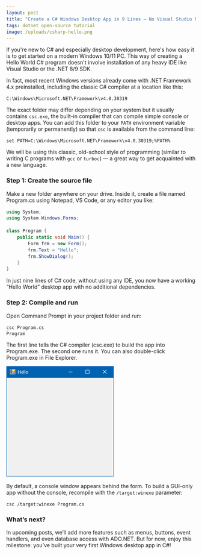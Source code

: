 ```yaml
---
layout: post
title: "Create a C# Windows Desktop App in 9 Lines — No Visual Studio Needed"
tags: dotnet open-source tutorial
image: /uploads/csharp-hello.png
---
```


If you're new to C# and especially desktop development, here's how easy it is to get started on a modern Windows 10/11 PC. This way of creating a Hello World C# program doesn't involve installation of any heavy IDE like Visual Studio or the .NET 8/9 SDK.

In fact, most recent Windows versions already come with .NET Framework 4.x preinstalled, including the classic C# compiler at a location like this:

	C:\Windows\Microsoft.NET\Framework\v4.0.30319
	
The exact folder may differ depending on your system but it usually contains `csc.exe`, the built-in compiler that can compile simple console or desktop apps. You can add this folder to your `PATH` environment variable (temporarily or permanently) so that `csc` is available from the command line:

	set PATH=C:\Windows\Microsoft.NET\Framework\v4.0.30319;%PATH%
	
We will be using this classic, old-school style of programming (similar to writing C programs with `gcc` or `turboc`) — a great way to get acquainted with a new language.

### Step 1: Create the source file

Make a new folder anywhere on your drive. Inside it, create a file named Program.cs using Notepad, VS Code, or any editor you like:

```csharp
using System;
using System.Windows.Forms;

class Program {
	public static void Main() {
		Form frm = new Form();
		frm.Text = "Hello";
		frm.ShowDialog();
	}	
}
```

In just nine lines of C# code, without using any IDE, you now have a working “Hello World” desktop app with no additional dependencies.

### Step 2: Compile and run

Open Command Prompt in your project folder and run:

	csc Program.cs
	Program
	
The first line tells the C# compiler (csc.exe) to build the app into Program.exe. The second one runs it. You can also double-click Program.exe in File Explorer.

![Screenshot of Hello World WinForms app](/uploads/csharp-hello.png)

By default, a console window appears behind the form. To build a GUI-only app without the console, recompile with the `/target:winexe` parameter:

	csc /target:winexe Program.cs
	
### What’s next?
	
In upcoming posts, we’ll add more features such as menus, buttons, event handlers, and even database access with ADO.NET. But for now, enjoy this milestone: you’ve built your very first Windows desktop app in C#!